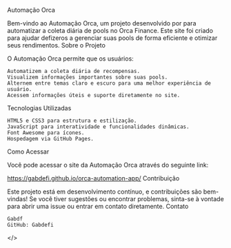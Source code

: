 Automação Orca

Bem-vindo ao Automação Orca, um projeto desenvolvido por <Gabdf/> para automatizar a coleta diária de pools no Orca Finance. Este site foi criado para ajudar defizeros a gerenciar suas pools de forma eficiente e otimizar seus rendimentos.
Sobre o Projeto

O Automação Orca permite que os usuários:

    Automatizem a coleta diária de recompensas.
    Visualizem informações importantes sobre suas pools.
    Alternem entre temas claro e escuro para uma melhor experiência de usuário.
    Acessem informações úteis e suporte diretamente no site.

Tecnologias Utilizadas

    HTML5 e CSS3 para estrutura e estilização.
    JavaScript para interatividade e funcionalidades dinâmicas.
    Font Awesome para ícones.
    Hospedagem via GitHub Pages.

Como Acessar

Você pode acessar o site da Automação Orca através do seguinte link:

https://gabdefi.github.io/orca-automation-app/
Contribuição

Este projeto está em desenvolvimento contínuo, e contribuições são bem-vindas! Se você tiver sugestões ou encontrar problemas, sinta-se à vontade para abrir uma issue ou entrar em contato diretamente.
Contato

    Gabdf
    GitHub: Gabdefi
</>
    
